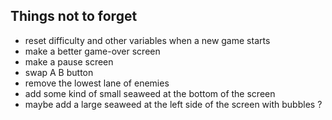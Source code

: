 ## Things not to forget
- reset difficulty and other variables when a new game starts
- make a better game-over screen
- make a pause screen
- swap A B button
- remove the lowest lane of enemies
- add some kind of small seaweed at the bottom of the screen
- maybe add a large seaweed at the left side of the screen with bubbles ?
